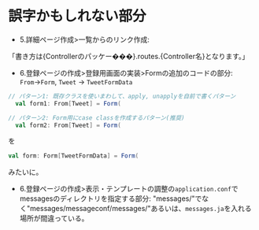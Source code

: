 # 誤字かもしれない部分

- 5.詳細ページ作成>一覧からのリンク作成: 

「書き方は{Controllerのパッケー���}.routes.{Controller名}となります。」

- 6.登録ページの作成>登録用画面の実装>Formの追加のコードの部分: `From`→`Form`, `Tweet` → `TweetFormData`

```scala
// パターン1: 既存クラスを使いまわして、apply, unapplyを自前で書くパターン
  val form1: From[Tweet] = Form(
```

```scala
// パターン2: Form用にcase classを作成するパターン(推奨)
  val form2: From[Tweet] = Form(
```

を

```scala
val form: Form[TweetFormData] = Form(
```

みたいに。

- 6.登録ページの作成>表示・テンプレートの調整の`application.conf`でmessagesのディレクトリを指定する部分: "messages/"でなく"messages/messageconf/messages/"あるいは、`messages.ja`を入れる場所が間違っている。
